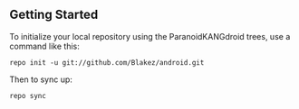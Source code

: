 Getting Started
---------------

To initialize your local repository using the ParanoidKANGdroid trees, use a command like this:

    repo init -u git://github.com/Blakez/android.git

Then to sync up:

    repo sync
